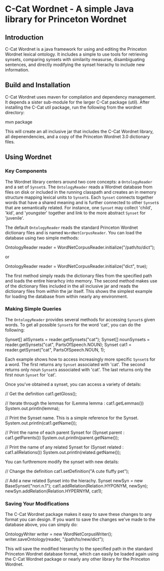 # C-Cat Wordnet - A simple Java library for Princeton Wordnet

## Introduction

C-Cat Wordnet is a java framework for using and editing the Princeton Wordnet
lexical ontology.  It includes a simple to use tools for retrieving synsets,
comparing synsets with similarity measurse, disambiguating sentences, and
directly modifying the synset hierachy to include new information.

## Build and Installation

C-Cat Wordnet uses maven for compilation and dependency management.  It depends
a sister sub-module for the larger C-Cat package (util).  After installing the
C-Cat util package, run the following from the wordnet directory:

  mvn package 

This will create an all inclusive jar that includes the C-Cat Wordnet library,
all depenendencies, and a copy of the Princeton Wordnet 3.0 dictionary files.

## Using Wordnet

### Key Components

The Wordnet library centers around two core concepts: a `OntologyReader` and a
set of `Synset`s.  The `OntologyReader` reads a Wordnet database from files on
disk or included in the running classpath and creates an in memory structure
mapping lexical units to `Synset`s.  Each `Synset` connects together words that
have a shared meaning and is further connected to other `Synset`s that are
semantically related.  For instance, one `Synset` may collect 'child', 'kid',
and 'youngster' together and link to the more abstract `Synset` for 'juvenile'.

The default `OntologyReader` reads the standard Princeton Wordnet dictionary
files and is named `WordNetCorpusReader`.  You can load the database using two
simple methods:

  OntologyReader reader = WordNetCorpusReader.initialize("/path/to/dict");

or

  OntologyReader reader = WordNetCorpusReader.initialize("dict", true);

The first method simply reads the dictionary files from the specified path and
loads the entire hierarhcy into memory.  The second method makes use of the
dictionary files included in the all inclusive jar and reads the dictionary
files from *within* the jar itself.  This shows the simplest example for loading
the database from within nearly any environment.

### Making Simple Queries

The `OntologyReader` provides several methods for accessing `Synset`s given
words.  To get all possible `Synset`s for the word 'cat', you can do the following:

  Synset[] allSynsets = reader.getSynsets("cat");
  Synset[] nounSynsets = reader.getSynsets("cat", PartsOfSpeech.NOUN);
  Synset cat1 = reader.getSynset("cat", PartsOfSpeech.NOUN, 1);

Each example shows how to access increasingly more specific `Synset`s for a
word.  The first returns any `Synset` associated with 'cat'.  The second returns
only noun `Synset`s associated with 'cat'.  The last returns only the first noun
`Synset` for 'cat'.  

Once you've obtained a synset, you can access a variety of details:

  // Get the definition
  cat1.getGloss();

  // Iterate through the lemmas
  for (Lemma lemma : cat1.getLemmas())
      System.out.println(lemma);

  // Print the Synset name.  This is a simple reference for the Synset.
  System.out.println(cat1.getName());

  // Print the name of each parent Synset
  for (Synset parent : cat1.getParents())
      System.out.println(parent.getName());

  // Print the name of any related Synset
  for (Synset related : cat1.allRelations())
      System.out.println(related.getName());

You can furthremore modify the synset with new details:

  // Change the definition
  cat1.setDefinition("A cute fluffy pet");

  // Add a new related Synset into the hierachy.
  Synset newSyn = new BaseSynset("nori.n.1");
  cat1.addRelation(Relation.HYPONYM, newSyn);
  newSyn.addRelation(Relation.HYPERNYM, cat1);

### Saving Your Modifications

The C-Cat Wordnet package makes it easy to save these changes to any format you
can design.  If you want to save the changes we've made to the database above,
you can simply do:

  OntologyWriter writer = new WordNetCorpusWriter();
  writer.saveOntology(reader, "/path/to/new/dict");

This will save the modified hierarchy to the specified path in the standard
Princeton Wordnet database format, which can easily be loaded again using the
C-Cat Wordnet package or nearly any other library for the Princeton Wordnet.
